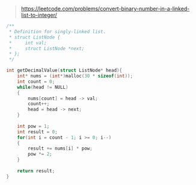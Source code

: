 > https://leetcode.com/problems/convert-binary-number-in-a-linked-list-to-integer/

``` c
/**
 * Definition for singly-linked list.
 * struct ListNode {
 *     int val;
 *     struct ListNode *next;
 * };
 */

int getDecimalValue(struct ListNode* head){
    int* nums = (int*)malloc(30 * sizeof(int));
    int count = 0;
    while(head != NULL)
    {
        nums[count] = head -> val;
        count++;
        head = head -> next;
    }
    
    int pow = 1;
    int result = 0;
    for(int i = count - 1; i >= 0; i--)
    {
        result += nums[i] * pow;
        pow *= 2;
    }
    
    return result;
}
```